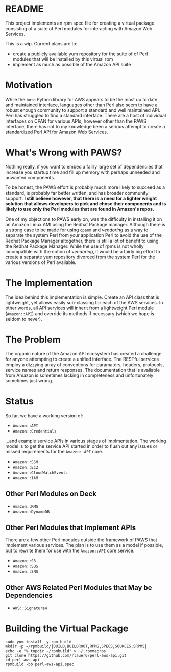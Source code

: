 # README

This project implements an rpm spec file for creating a virtual
package consisting of a suite of Perl modules for interacting with
Amazon Web Services.

This is a wip.  Current plans are to:

* create a publicly available yum repository for the suite of of Perl
  modules that will be installed by this virtual rpm
* implement as much as possible of the Amazon API suite

# Motivation

While the `boto` Python library for AWS appears to be the most up to
date and maintained interface, languages other than Perl also seem to
have a robust enough community to support a standard and well
maintained API.  Perl has struggled to find a standard interface.
There are a host of individual interfaces on CPAN for various APIs,
however other than the PAWS interface, there has not to my knowledge
been a serious attempt to create a standardized Perl API for Amazon
Web Services.

# What's Wrong with PAWS?

Nothing really, if you want to embed a fairly large set of
dependencies that increase you startup time and fill up memory with
perhaps unneeded and unwanted components.

To be honest, the PAWS effort is probably much more likely to succeed
as a standard, is probably far better written, and has broader
community support. **I still believe however, that there is a need for a
lighter weight solution that allows developers to pick and chose their
components and is likely to use only the Perl modules that are found
in Amazon's repos.**

One of my objections to PAWS early on, was the difficulty in
installing it on an Amazon Linux AMI using the Redhat Package
manager. Although there is a strong case to be made for using `cpanm`
and *vendoring* as a way to separate the system Perl from your
application Perl to avoid the use of the Redhat Package Manager
altogether, there is still a lot of benefit to using the Redhat
Package Manager.  While the use of rpms is not wholly incompatible
with the notion of *vendoring*, it would be a fairly big effort to
create a separate yum repository divorced from the system Perl for the
various versions of Perl available.

# The Implementation

The idea behind this implementation is simple.  Create an API class
that is lightweight, yet allows easily sub-classing for each of the
AWS services.  In other words, all API services will inherit from a
lightweight Perl module (`Amazon::API`) and override its methods if
necessary (which we hope is seldom to never).

# The Problem

The organic nature of the Amazon API ecosystem has created a challenge
for anyone attempting to create a unified interface.  The RESTful
services employ a dizzying array of conventions for paramaters,
headers, protocols, service names and return responses.  The
documentation that is available from Amazon is sometimes lacking in
completeness and unfortunately sometimes just wrong.

# Status

So far, we have a working version of:

* `Amazon::API`
* `Amazon::Credentials`

...and example service APIs in various stages of implmentation. The
working model is to get the service API started in order to flush out
any issues or missed requirements for the `Amazon::API` core.

* `Amazon::SSM`
* `Amazon::EC2`
* `Amazon::CloudWatchEvents`
* `Amazon::IAM`

## Other Perl Modules on Deck

* `Amazon::KMS`
* `Amazon::DynamoDB`

## Other Perl Modules that Implement APIs

There are a few other Perl modules outside the framework of PAWS that
implement various services.  The plan is to use them as a model if
possible, but to rewrite them for use with the `Amazon::API` core
service.

* `Amazon::S3`
* `Amazon::SQS`
* `Amazon::SNS`

## Other AWS Related Perl Modules that May be Dependencies

* `AWS::Signature4`

# Building the Virtual Package

```
sudo yum install -y rpm-build
mkdir -p ~/rpmbuild/{BUILD,BUILDROOT,RPMS,SPECS,SOURCES,SRPMS}
echo -e "%_topdir ~/rpmbuild" > ~/.rpmmacros
git clone https://github.com/rlauer6/perl-aws-api.git
cd perl-aws-api
rpmbuild -bb perl-aws-api.spec
```
